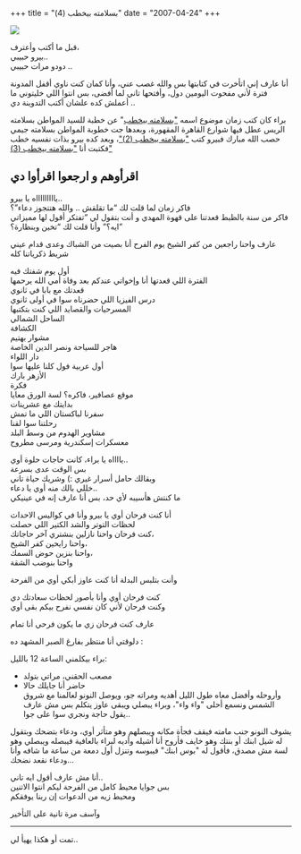 +++
title = "بسلامته بيخطب (4)"
date = "2007-04-24"
+++

[![](https://blogger.googleusercontent.com/img/b/R29vZ2xl/AVvXsEiZa3T5hRolHNwSTGd_pdae2poqUJJkS60XoPXGs-pHI-n-5U4sMblEkQelNSHooiQA6jFvMjagvfzSrKhXJLusYP26OZ6Ri9bw_KTJQlp67RQNpNoAJebMWleL7li_tyWOPt2YfQ/s400/IMG_2429.jpg)](https://blogger.googleusercontent.com/img/b/R29vZ2xl/AVvXsEiZa3T5hRolHNwSTGd_pdae2poqUJJkS60XoPXGs-pHI-n-5U4sMblEkQelNSHooiQA6jFvMjagvfzSrKhXJLusYP26OZ6Ri9bw_KTJQlp67RQNpNoAJebMWleL7li_tyWOPt2YfQ/s1600-h/IMG_2429.jpg)  
  

قبل ما أكتب وأعترف،  
بيرو حبيبي..  
دودو مرات حبيبي ..  
  
أنا عارف إني اتأخرت في كتابتها بس والله غصب عني، وأنا كمان كنت ناوي أقفل المدونة فترة لأني مفحوت اليومين دول، وأفتحها تاني لما أفضى، بس انتوا اللي خليتوني ما أعملش كده علشان أكتب التدوينة دي ..  
  
  
براء كان كتب زمان موضوع اسمه  ["بسلامته بيخطب](http://www.20at.com/newArticle.php?sid=1769)" عن خطبة للسيد المواطن بسلامته الريس عطل فيها شوارع القاهرة المقهورة، وبعدها جت خطوبة المواطن بسلامته جيمي حصب الله مبارك فبيرو كتب  ["بسلامته بيخطب (2)"](http://www.20at.com/newArticle.php?sid=2138)، وبعد كده بيرو بذات نفسيه خطب فكتبت أنا  ["بسلامته بيخطب (3)"](http://mos3abof.blogspot.com/2006/03/3.html)  
  
اقرأوهم و ارجعوا اقرأوا دي  
-----  
  
ياااااااااه يا بيرو..  
فاكر زمان لما قلت لك “ما تقلقش .. والله هتتجوز دعاء”؟  
فاكر من سنة بالظبط قعدتنا على قهوة المهدي و أنت بتقول لي “تفتكر أقول لها مميزاتي ايه؟” وأنا قلت لك “تخين وبنظارة؟”  
  
عارف واحنا راجعين من كفر الشيخ يوم الفرح أنا بصيت من الشباك وعدى قدام عيني شريط ذكرياتنا كله  
  
أول يوم شفتك فيه  
الفترة اللي قعدتها أنا وإخواتي عندكم بعد وفاة أمي الله يرحمها  
قعدتك مع بابا في ثانوي  
درس الفيزيا اللي حضرناه سوا في أولى ثانوي  
المسرحيات والقصايد اللي كنت بتكتبها  
الساحل الشمالي  
الكشافة  
مشوار بهتيم  
هاجر للسياحة ونصر الدين الخاصة  
دار اللواء  
أول عربية فول كلنا عليها سوا  
الأزهر بارك  
فكرة  
موقع عصافير، فاكره؟ لسة الورق معايا  
بدايتك مع عشرينات  
سفرنا لباكستان اللي ما تمش  
رحلتنا سوا لقنا  
مشاوير الهدوم من وسط البلد  
معسكرات إسكندرية ومرسى مطروح  
  
يااااه يا براء، كانت حاجات حلوة أوي..  
بس الوقت عدى بسرعة  
وبقالك حامل أسرار غيري :) وشريك حياة تاني  
خللي بالك منه أوي يا دعاء..  
ما كنتش هأسيبه لأي حد، بس أنا عارف إنه في عينيكي  
  
  
أنا كنت فرحان أوي يا بيرو وأنا في كواليس الاحداث  
لحظات التوتر والشد الكتير اللي حصلت  
كنت فرحان واحنا نازلين بنشتري آخر حاجاتك،  
واحنا رايحين كفر الشيخ،  
واحنا بنزين حوض السمك،  
واحنا بنوضب الشقة  
  
وأنت بتلبس البدلة أنا كنت عاوز أبكي أوي من الفرحة  
  
كنت فرحان أوي وأنا بأصور لحظات سعادتك دي  
وكنت فرحان لأني كان نفسي نفرح بيكم بقى أوي  
  
عارف كنت فرحان زي ما يكون فرحي أنا تمام  
  
  
دلوقتي أنا منتظر بفارغ الصبر المشهد ده :  
  
براء بيكلمني الساعة 12 بالليل:  
  
- مصعب الحقني، مراتي بتولد  
- حاضر أنا جايلك حالا  
وأروحله وأفضل معاه طول الليل أهديه ومراته جو، ويوصل النونو لعالمنا مع شروق الشمس ونسمع أحلى "واء واء"، وبراء يبصلي ويبقى عاوز يتكلم بس مش عارف يقول حاجة ونجري سوا على جوا..  
  
يشوف النونو جنب مامته فيقف فجأة مكانه ويبصلهم وهو متأثر أوي، ودعاء بتضحك وبتقول له شيل ابنك أو بنتك وهو خايف فأروح أنا أشيله وأديه لبراء بالعافية فيبصله ويبصلي وهو لسة مش مصدق، فأقول له "بوس ابنك" فيبوسه وتنزل أول دمعة من ساعة ما شافه وأنا ودعاء نقعد نضحك...  
  
  
أنا مش عارف أقول ايه تاني..  
بس جوايا محيط كامل من الفرحة ليكم انتوا الاتنين  
ومحيط زيه من الدعوات إن ربنا يوفقكم  
  
وآسف مرة تانية على التأخير  
  
----  
تمت أو هكذا يهيأ لي..
